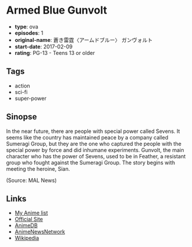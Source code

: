 # Armed Blue Gunvolt

-   **type**: ova
-   **episodes**: 1
-   **original-name**: 蒼き雷霆〈アームドブルー〉 ガンヴォルト
-   **start-date**: 2017-02-09
-   **rating**: PG-13 - Teens 13 or older

## Tags

-   action
-   sci-fi
-   super-power

## Sinopse

In the near future, there are people with special power called Sevens. It seems like the country has maintained peace by a company called Sumeragi Group, but they are the one who captured the people with the special power by force and did inhumane experiments. Gunvolt, the main character who has the power of Sevens, used to be in Feather, a resistant group who fought against the Sumeragi Group. The story begins with meeting the heroine, Sian.

(Source: MAL News)

## Links

-   [My Anime list](https://myanimelist.net/anime/33564/Armed_Blue_Gunvolt)
-   [Official Site](http://gunvolt.com/anime/)
-   [AnimeDB](http://anidb.info/perl-bin/animedb.pl?show=anime&aid=12257)
-   [AnimeNewsNetwork](http://www.animenewsnetwork.com/encyclopedia/anime.php?id=19021)
-   [Wikipedia](https://en.wikipedia.org/wiki/Azure_Striker_Gunvolt)
